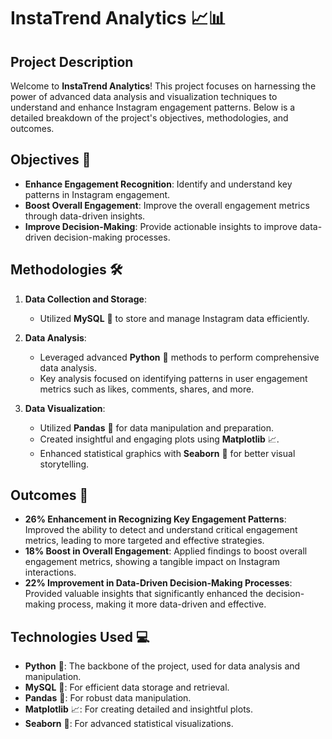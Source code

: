 # InstaTrend Analytics 📈📊

## Project Description
Welcome to **InstaTrend Analytics**! This project focuses on harnessing the power of advanced data analysis and visualization techniques to understand and enhance Instagram engagement patterns. Below is a detailed breakdown of the project's objectives, methodologies, and outcomes.

## Objectives 🎯
- **Enhance Engagement Recognition**: Identify and understand key patterns in Instagram engagement.
- **Boost Overall Engagement**: Improve the overall engagement metrics through data-driven insights.
- **Improve Decision-Making**: Provide actionable insights to improve data-driven decision-making processes.

## Methodologies 🛠️
1. **Data Collection and Storage**: 
   - Utilized **MySQL** 🐬 to store and manage Instagram data efficiently.
   
2. **Data Analysis**: 
   - Leveraged advanced **Python** 🐍 methods to perform comprehensive data analysis.
   - Key analysis focused on identifying patterns in user engagement metrics such as likes, comments, shares, and more.

3. **Data Visualization**:
   - Utilized **Pandas** 🐼 for data manipulation and preparation.
   - Created insightful and engaging plots using **Matplotlib** 📈.
   - Enhanced statistical graphics with **Seaborn** 🌊 for better visual storytelling.

## Outcomes 🌟
- **26% Enhancement in Recognizing Key Engagement Patterns**: Improved the ability to detect and understand critical engagement metrics, leading to more targeted and effective strategies.
- **18% Boost in Overall Engagement**: Applied findings to boost overall engagement metrics, showing a tangible impact on Instagram interactions.
- **22% Improvement in Data-Driven Decision-Making Processes**: Provided valuable insights that significantly enhanced the decision-making process, making it more data-driven and effective.

## Technologies Used 💻
- **Python** 🐍: The backbone of the project, used for data analysis and manipulation.
- **MySQL** 🐬: For efficient data storage and retrieval.
- **Pandas** 🐼: For robust data manipulation.
- **Matplotlib** 📈: For creating detailed and insightful plots.
- **Seaborn** 🌊: For advanced statistical visualizations.


